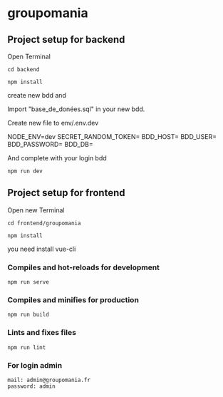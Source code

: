 # groupomania

## Project setup for backend

Open Terminal


```
cd backend
```

```
npm install
```

create new bdd and 

Import "base_de_donées.sql" in your new bdd.

Create new file to env/.env.dev

NODE_ENV=dev
SECRET_RANDOM_TOKEN=
BDD_HOST=
BDD_USER=
BDD_PASSWORD=
BDD_DB=


And complete with your login bdd

```
npm run dev
```

## Project setup for frontend

Open new Terminal


```
cd frontend/groupomania
```

```
npm install
```

you need install vue-cli


### Compiles and hot-reloads for development
```
npm run serve
```

### Compiles and minifies for production
```
npm run build
```

### Lints and fixes files
```
npm run lint
```

### For login admin

```
mail: admin@groupomania.fr
password: admin
```
